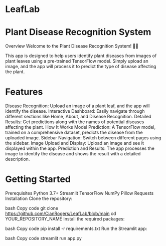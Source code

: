 # LeafLab

# Plant Disease Recognition System
Overview
Welcome to the Plant Disease Recognition System! 🌿🔎

This app is designed to help users identify plant diseases from images of plant leaves using a pre-trained TensorFlow model. Simply upload an image, and the app will process it to predict the type of disease affecting the plant.

# Features
Disease Recognition: Upload an image of a plant leaf, and the app will identify the disease.
Interactive Dashboard: Easily navigate through different sections like Home, About, and Disease Recognition.
Detailed Results: Get predictions along with the names of potential diseases affecting the plant.
How It Works
Model Prediction: A TensorFlow model, trained on a comprehensive dataset, predicts the disease from the uploaded image.
Sidebar Navigation: Switch between different pages using the sidebar.
Image Upload and Display: Upload an image and see it displayed within the app.
Prediction and Results: The app processes the image to identify the disease and shows the result with a detailed description.

# Getting Started
Prerequisites
Python 3.7+
Streamlit
TensorFlow
NumPy
Pillow
Requests
Installation
Clone the repository:

bash
Copy code
git clone https://github.com/CianRogers/LeafLab/blob/main
cd YOUR_REPOSITORY_NAME
Install the required packages:

bash
Copy code
pip install -r requirements.txt
Run the Streamlit app:

bash
Copy code
streamlit run app.py

